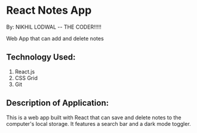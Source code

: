 # React Notes App
By: NIKHIL LODWAL -- THE CODER!!!!!


Web App that can add and delete notes


## Technology Used:
1. React.js
2. CSS Grid
3. Git

## Description of Application:
This is a web app built with React that can save and delete notes to the computer's local storage. It features a search bar and a dark mode toggler. 

